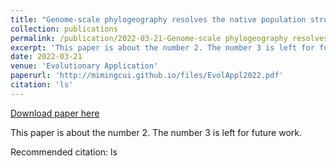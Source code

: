 ```yaml
---
title: "Genome-scale phylogeography resolves the native population structure of the Asian longhorned beetle, __Anoplophora glabripennis__ (Motschulsky)"
collection: publications
permalink: /publication/2022-03-21-Genome-scale phylogeography resolves the native population structure of the Asian longhorned beetle, __Anoplophora glabripennis__ (Motschulsky)
excerpt: 'This paper is about the number 2. The number 3 is left for future work.'
date: 2022-03-21
venue: 'Evolutionary Application'
paperurl: 'http://mimingcui.github.io/files/EvolAppl2022.pdf'
citation: 'ls'
---
```


<a href='http://mimingcui.github.io/files/EvolAppl2022.pdf'>Download paper here</a>

This paper is about the number 2. The number 3 is left for future work.

Recommended citation: ls